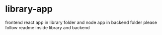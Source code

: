 # library-app

frontend react app in library folder and node app in backend folder
please follow readme inside library and backend
